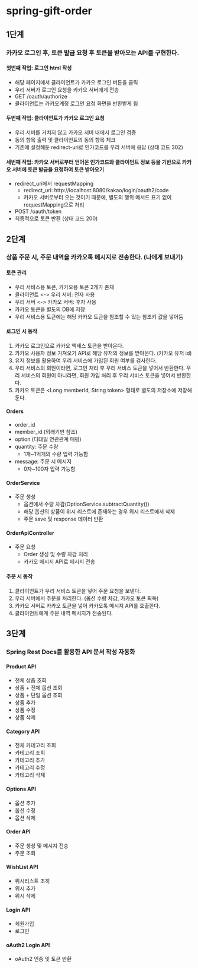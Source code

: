 # spring-gift-order

## 1단계
### 카카오 로그인 후, 토큰 발급 요청 후 토큰을 받아오는 API를 구현한다.

#### 첫번째 작업: 로그인 html 작성
- 해당 페이지에서 클라이언트가 카카오 로그인 버튼을 클릭
- 우리 서버가 로그인 요청을 카카오 서버에게 전송
- GET /oauth/authorize
- 클라이언트는 카카오계정 로그인 요청 화면을 반환받게 됨
#### 두번째 작업: 클라이언트가 카카오 로그인 요청
- 우리 서버를 거치지 않고 카카오 서버 내에서 로그인 검증
- 동의 항목 출력 및 클라이언트의 동의 항목 체크
- 기존에 설정해둔 redirect-uri로 인가코드를 우리 서버에 응답 (상태 코드 302)
#### 세번째 작업: 카카오 서버로부터 얻어온 인가코드와 클라이언트 정보 등을 기반으로 카카오 서버에 토큰 발급을 요청하여 토큰 받아오기
- redirect_uri에서 requestMapping
  - redirect_uri: http://localhost:8080/kakao/login/oauth2/code
  - 카카오 서버로부터 오는 것이기 때문에, 별도의 행위 메서드 표기 없이 requestMapping으로 처리
- POST /oauth/token
- 최종적으로 토큰 반환 (상태 코드 200)

## 2단계
### 상품 주문 시, 주문 내역을 카카오톡 메시지로 전송한다. (나에게 보내기)

#### 토큰 관리
- 우리 서비스용 토큰, 카카오용 토큰 2개가 존재
- 클라이언트 <-> 우리 서버: 전자 사용
- 우리 서버 <-> 카카오 서버: 후자 사용
- 카카오 토큰을 별도의 DB에 저장 
- 우리 서비스용 토큰에는 해당 카카오 토큰을 참조할 수 있는 참조키 값을 넣어둠

#### 로그인 시 동작
1) 카카오 로그인으로 카카오 액세스 토큰을 받아온다.
2) 카카오 사용자 정보 가져오기 API로 해당 유저의 정보를 받아온다. (카카오 유저 id)
3) 유저 정보를 활용하여 우리 서비스에 가입된 회원 여부를 검사한다.
4) 우리 서비스의 회원이라면, 로그인 처리 후 우리 서비스 토큰을 넣어서 반환한다.
   우리 서비스의 회원이 아니라면, 회원 가입 처리 후 우리 서비스 토큰을 넣어서 반환한다.
5) 카카오 토큰은 <Long memberId, String token> 형태로 별도의 저장소에 저장해둔다.

#### Orders
- order_id
- member_id (외래키만 참조)
- option (다대일 연관관계 매핑)
- quantity: 주문 수량
  - 1개~1억개의 수량 입력 가능함
- message: 주문 시 메시지
  - 0자~100자 입력 가능함

#### OrderService
- 주문 생성
  - 옵션에서 수량 차감(OptionService.subtractQuantity())
  - 해당 옵션의 상품이 위시 리스트에 존재하는 경우 위시 리스트에서 삭제
  - 주문 save 및 response 데이터 반환

#### OrderApiController
- 주문 요청
  - Order 생성 및 수량 차감 처리
  - 카카오 메시지 API로 메시지 전송

#### 주문 시 동작
1) 클라이언트가 우리 서비스 토큰을 넣어 주문 요청을 보낸다.
2) 우리 서버에서 주문을 처리한다. (옵션 수량 차감, 카카오 토큰 획득)
3) 카카오 서버로 카카오 토큰을 넣어 카카오톡 메시지 API를 호출한다.
4) 클라이언트에게 주문 내역 메시지가 전송된다.


## 3단계
### Spring Rest Docs를 활용한 API 문서 작성 자동화
#### Product API
  - 전체 상품 조회
  - 상품 + 전체 옵션 조회
  - 상품 + 단일 옵션 조회
  - 상품 추가
  - 상품 수정
  - 상품 삭제
#### Category API
  - 전체 카테고리 조회
  - 카테고리 조회
  - 카테고리 추가
  - 카테고리 수정
  - 카테고리 삭제
#### Options API
  - 옵션 추가
  - 옵션 수정
  - 옵션 삭제
#### Order API
  - 주문 생성 및 메시지 전송
  - 주문 조회
#### WishList API
  - 위시리스트 조히
  - 위시 추가
  - 위시 삭제
#### Login API
  - 회원가입
  - 로그인
#### oAuth2 Login API
  - oAuth2 인증 및 토큰 반환
